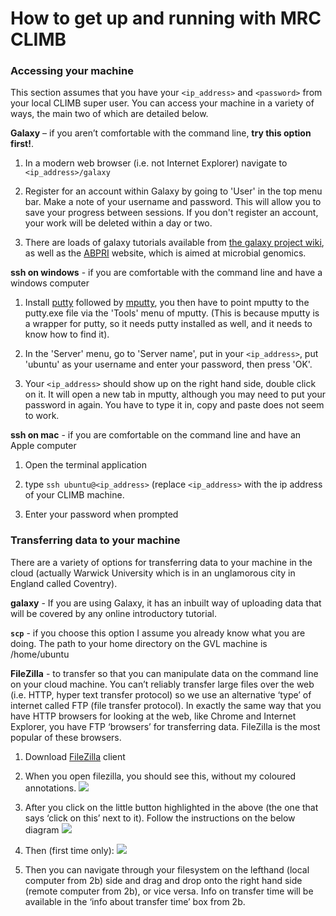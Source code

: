 # How to get up and running with MRC CLIMB

### Accessing your machine

This section assumes that you have your `<ip_address>` and `<password>` from your local CLIMB super user. You can access your machine in a variety of ways, the main two of which are detailed below. 

**Galaxy** – if you aren’t comfortable with the command line, **try this option first!**.

1. In a modern web browser (i.e. not Internet Explorer) navigate to `<ip_address>/galaxy`

2. Register for an account within Galaxy by going to 'User' in the top menu bar. Make a note of your username and password. This will allow you to save your progress between sessions. If you don't register an account, your work will be deleted within a day or two.

3. There are loads of galaxy tutorials available from [the galaxy project wiki], as well as the [ABPRI] website, which is aimed at microbial genomics.

**ssh on windows** - if you are comfortable with the command line and have a windows computer

1. Install [putty] followed by [mputty], you then have to point mputty to the putty.exe file via the 'Tools' menu of mputty. (This is because mputty is a wrapper for putty, so it needs putty installed as well, and it needs to know how to find it).

2. In the 'Server' menu, go to 'Server name', put in your `<ip_address>`, put 'ubuntu' as your username and enter your password, then press 'OK'.

3. Your `<ip_address>` should show up on the right hand side, double click on it. It will open a new tab in mputty, although you may need to put your password in again. You have to type it in, copy and paste does not seem to work.

**ssh on mac** - if you are comfortable on the command line and have an Apple computer

1. Open the terminal application

2. type `ssh ubuntu@<ip_address>` (replace `<ip_address>` with the ip address of your CLIMB machine.

3. Enter your password when prompted

### Transferring data to your machine

There are a variety of options for transferring data to your machine in the cloud (actually Warwick University which is in an unglamorous city in England called Coventry).

**galaxy** - If you are using Galaxy, it has an inbuilt way of uploading data that will be covered by any online introductory tutorial.

**`scp`**  - if you choose this option I assume you already know what you are doing. The path to your home directory on the GVL machine is /home/ubuntu

**FileZilla** - to transfer so that you can manipulate data on the command line on your cloud machine. You can’t reliably transfer large files over the web (i.e. HTTP, hyper text transfer protocol) so we use an alternative ‘type’ of internet called FTP (file transfer protocol). In exactly the same way that you have HTTP browsers for looking at the web, like Chrome and Internet Explorer, you have FTP ‘browsers’ for transferring data. FileZilla is the most popular of these browsers.

1. Download [FileZilla] client

2. When you open filezilla, you should see this, without my coloured annotations. ![](https://dl.dropboxusercontent.com/u/24396862/fz1.png)

3. After you click on the little button highlighted in the above (the one that says ‘click on this’ next to it). Follow the instructions on the below diagram ![](https://dl.dropboxusercontent.com/u/24396862/fz2.png)

4. Then (first time only): ![](https://dl.dropboxusercontent.com/u/24396862/fz3.png)

5. Then you can navigate through your filesystem on the lefthand (local computer from 2b) side and drag and drop onto the right hand side (remote computer from 2b), or vice versa. Info on transfer time will be available in the ‘info about transfer time’ box from 2b.



[the galaxy project wiki]: https://wiki.galaxyproject.org/Learn
[ABPRI]: http://sepsis-omics.github.io/tutorials/
[putty]: http://www.putty.org/
[mputty]: http://ttyplus.com/multi-tabbed-putty/
[FileZilla]: https://filezilla-project.org/
